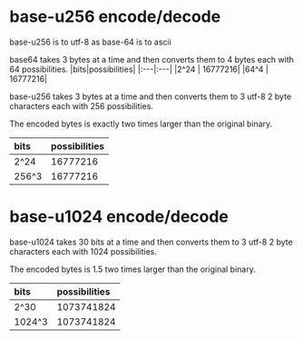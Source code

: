 # base-u256 encode/decode
base-u256 is to utf-8 as base-64 is to ascii

base64 takes 3 bytes at a time and then converts them to 4 bytes each with 64 possibilities.
|bits|possibilities|
|:---|:---|
|2^24 | 16777216|
|64^4 | 16777216|

base-u256 takes 3 bytes at a time and then converts them to 3 utf-8 2 byte characters each with 256 possibilities.

The encoded bytes is exactly two times larger than the original binary.

|bits|possibilities|
|:---|:---|
|2^24 | 16777216|
|256^3 | 16777216|

# base-u1024 encode/decode
base-u1024 takes 30 bits at a time and then converts them to 3 utf-8 2 byte characters each with 1024 possibilities.

The encoded bytes is 1.5 two times larger than the original binary.

|bits|possibilities|
|:---|:---|
|2^30 | 1073741824|
|1024^3 | 1073741824|
